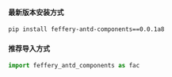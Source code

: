 #### 最新版本安装方式

```bash
pip install feffery-antd-components==0.0.1a8
```

#### 推荐导入方式

```Python
import feffery_antd_components as fac
```